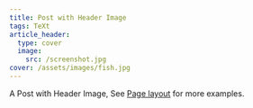 ```yaml
---
title: Post with Header Image
tags: TeXt
article_header:
  type: cover
  image:
    src: /screenshot.jpg
cover: /assets/images/fish.jpg
---
```


A Post with Header Image, See [Page layout](https://tianqi.name/jekyll-TeXt-theme/samples.html#page-layout) for more examples.

<!--more-->
